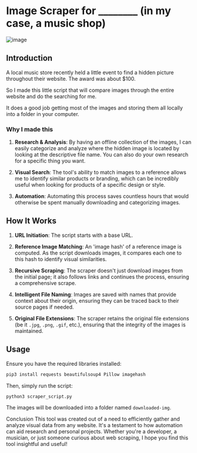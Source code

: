 # Image Scraper for ________ (in my case, a music shop)
![image](https://github.com/ZeraAI/find-specific-image-on-website/assets/43397999/e7b3c8e3-2068-4257-b6f2-08db7fd5e73a)


## Introduction

A local music store recently held a little event to find a hidden picture throughout their website. The award was about $100.

So I made this little script that will compare images through the entire website and do the searching for me.

It does a good job getting most of the images and storing them all locally into a folder in your computer.

### Why I made this

1. **Research & Analysis**: By having an offline collection of the images, I can easily categorize and analyze where the hidden image is located by looking at the descriptive file name. You can also do your own research for a specific thing you want.
   
2. **Visual Search**: The tool's ability to match images to a reference allows me to identify similar products or branding, which can be incredibly useful when looking for products of a specific design or style.
   
3. **Automation**: Automating this process saves countless hours that would otherwise be spent manually downloading and categorizing images.

## How It Works

1. **URL Initiation**: The script starts with a base URL.

2. **Reference Image Matching**: An 'image hash' of a reference image is computed. As the script downloads images, it compares each one to this hash to identify visual similarities.

3. **Recursive Scraping**: The scraper doesn't just download images from the initial page; it also follows links and continues the process, ensuring a comprehensive scrape.

4. **Intelligent File Naming**: Images are saved with names that provide context about their origin, ensuring they can be traced back to their source pages if needed.

5. **Original File Extensions**: The scraper retains the original file extensions (be it `.jpg`, `.png`, `.gif`, etc.), ensuring that the integrity of the images is maintained.

## Usage

Ensure you have the required libraries installed:

```bash
pip3 install requests beautifulsoup4 Pillow imagehash
```

Then, simply run the script:
```bash
python3 scraper_script.py
```

The images will be downloaded into a folder named `downloaded-img`.

Conclusion
This tool was created out of a need to efficiently gather and analyze visual data from any website. It's a testament to how automation can aid research and personal projects. Whether you're a developer, a musician, or just someone curious about web scraping, I hope you find this tool insightful and useful!
